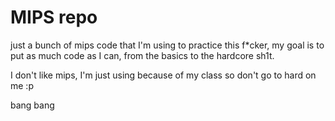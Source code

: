 # MIPS repo
just a bunch of mips code that I'm using to practice this f*cker, my goal is to put as much code as I can, from the basics to the hardcore sh1t.

I don't like mips, I'm just using because of my class so don't go to hard on me :p

bang bang
